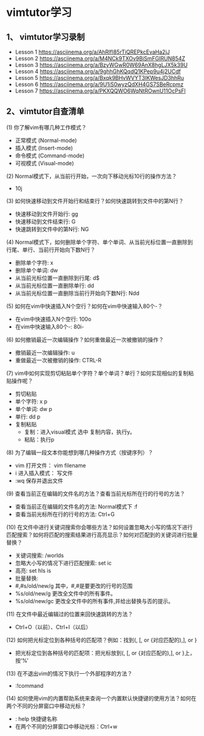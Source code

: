 # vimtutor学习  

## 1、 vimtutor学习录制  

* Lesson 1 https://asciinema.org/a/AhRlfI85rTiQREPkcEvaHa2jJ  
* Lesson 2 https://asciinema.org/a/M4NCk9TXOv9BiSmFGIRUN854Z  
* Lesson 3 https://asciinema.org/a/BzyWGwR0W69AnX8hgLJX5k39U  
* Lesson 4 https://asciinema.org/a/9ghhGhKQqdQ1KPep9u4j2UCdf  
* Lesson 5 https://asciinema.org/a/Bxqk9BHvWVYT3IKWesJD3hhRu  
* Lesson 6 https://asciinema.org/a/9U1iS0wyzQdXH4GS7SBeRcpmz  
* Lesson 7 https://asciinema.org/a/PKXQQWO6WqNtROwnU11OcPsFl  

## 2、vimtutor自查清单  

(1) 你了解vim有哪几种工作模式？   

- 正常模式 (Normal-mode)
- 插入模式 (Insert-mode)
- 命令模式 (Command-mode)
- 可视模式 (Visual-mode) 

(2) Normal模式下，从当前行开始，一次向下移动光标10行的操作方法？  
- 10j  

(3) 如何快速移动到文件开始行和结束行？如何快速跳转到文件中的第N行？  
- 快速移动到文件开始行: gg  
- 快速移动到文件结束行: G  
- 快速跳转到文件中的第N行: NG  

(4) Normal模式下，如何删除单个字符、单个单词、从当前光标位置一直删除到行尾、单行、当前行开始向下数N行？  
- 删除单个字符: x  
- 删除单个单词: dw
- 从当前光标位置一直删除到行尾: d$
- 从当前光标位置一直删除单行: dd  
- 从当前光标位置一直删除当前行开始向下数N行: Ndd  

(5) 如何在vim中快速插入N个空行？如何在vim中快速输入80个-？  
- 在vim中快速插入N个空行: 100o  
- 在vim中快速输入80个-: 80i-<ESC>  

(6) 如何撤销最近一次编辑操作？如何重做最近一次被撤销的操作？  
- 撤销最近一次编辑操作: u  
- 重做最近一次被撤销的操作: CTRL-R

(7) vim中如何实现剪切粘贴单个字符？单个单词？单行？如何实现相似的复制粘贴操作呢？  
- 剪切粘贴  
 - 单个字符: x p  
 - 单个单词:  dw p
 - 单行: dd p
- 复制粘贴  
  - 复制：进入visual模式 选中 复制内容，执行y。   
  - 粘贴：执行p


(8) 为了编辑一段文本你能想到哪几种操作方式（按键序列）？  
- vim 打开文件： vim filename
- i 进入插入模式： 写文件
- :wq 保存并退出文件  

(9) 查看当前正在编辑的文件名的方法？查看当前光标所在行的行号的方法？
- 查看当前正在编辑的文件名的方法: Normal模式下 :f
- 查看当前光标所在行的行号的方法: Ctrl+G  


(10) 在文件中进行关键词搜索你会哪些方法？如何设置忽略大小写的情况下进行匹配搜索？如何将匹配的搜索结果进行高亮显示？如何对匹配到的关键词进行批量替换？  
- 关键词搜索: /worlds
-	忽略大小写的情况下进行匹配搜索: set ic
-	高亮: set hls is
-	批量替换:
  - #,#s/old/new/g 其中，#,#是要更改的行号的范围  
  - %s/old/new/g 更改全文件中的所有事件。  
  -  %s/old/new/gc 更改全文件中的所有事件,并给出替换与否的提示。  


(11) 在文件中最近编辑过的位置来回快速跳转的方法？  
- Ctrl+O（以前）、Ctrl+I（以后）  

(12) 如何把光标定位到各种括号的匹配项？例如：找到(, [, or {对应匹配的),], or }  
- 把光标定位到各种括号的匹配项：把光标放到(, [, or {对应匹配的),], or }上，按‘%’  


(13) 在不退出vim的情况下执行一个外部程序的方法？  
- :!command  

(14) 如何使用vim的内置帮助系统来查询一个内置默认快捷键的使用方法？如何在两个不同的分屏窗口中移动光标？  
- : help 快捷键名称
- 在两个不同的分屏窗口中移动光标：Ctrl+w
